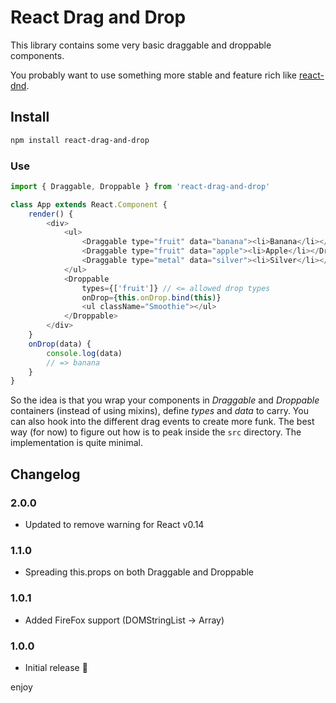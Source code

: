 # React Drag and Drop

This library contains some very basic draggable and droppable components.

You probably want to use something more stable and feature rich like [react-dnd](https://github.com/gaearon/react-dnd).

## Install

```sh
npm install react-drag-and-drop
```

### Use

```js
import { Draggable, Droppable } from 'react-drag-and-drop'

class App extends React.Component {
    render() {
        <div>
            <ul>
                <Draggable type="fruit" data="banana"><li>Banana</li></Draggable>
                <Draggable type="fruit" data="apple"><li>Apple</li></Draggable>
                <Draggable type="metal" data="silver"><li>Silver</li></Draggable>
            </ul>
            <Droppable
                types={['fruit']} // <= allowed drop types
                onDrop={this.onDrop.bind(this)}
                <ul className="Smoothie"></ul>
            </Droppable>
        </div>
    }
    onDrop(data) {
        console.log(data)
        // => banana 
    }
}
```

So the idea is that you wrap your components in *Draggable* and *Droppable* containers (instead of using mixins), define *types* and *data* to carry. You can also hook into the different drag events to create more funk. The best way (for now) to figure out how is to peak inside the <code>src</code> directory. The implementation is quite minimal.

## Changelog

### 2.0.0

* Updated to remove warning for React v0.14

### 1.1.0

* Spreading this.props on both Draggable and Droppable

### 1.0.1

* Added FireFox support (DOMStringList -> Array)

### 1.0.0

* Initial release :tada:

enjoy
